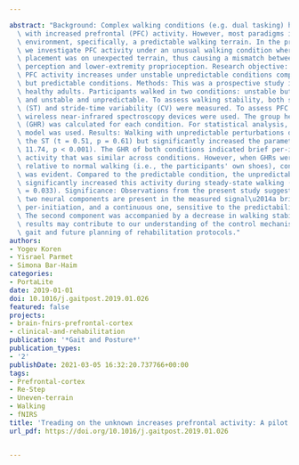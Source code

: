 ---
abstract: "Background: Complex walking conditions (e.g. dual tasking) have been associated\
  \ with increased prefrontal (PFC) activity. However, most paradigms include a predictable\
  \ environment, specifically, a predictable walking terrain. In the present study\
  \ we investigate PFC activity under an unusual walking condition where each foot\
  \ placement was on unexpected terrain, thus causing a mismatch between visuospatial\
  \ perception and lower-extremity proprioception. Research objective: To assess whether\
  \ PFC activity increases under unstable unpredictable conditions compared to unstable\
  \ but predictable conditions. Methods: This was a prospective study involving twenty\
  \ healthy adults. Participants walked in two conditions: unstable but predictable,\
  \ and unstable and unpredictable. To assess walking stability, both stride-time\
  \ (ST) and stride-time variability (CV) were measured. To assess PFC activity, two\
  \ wireless near-infrared spectroscopy devices were used. The group hemodynamic response\
  \ (GHR) was calculated for each condition. For statistical analysis, a linear-mixed-effects\
  \ model was used. Results: Walking with unpredictable perturbations did not change\
  \ the ST (t = 0.51, p = 0.61) but significantly increased the parameter CV (t =\
  \ 11.74, p < 0.001). The GHR of both conditions indicated brief per-initiation PFC\
  \ activity that was similar across conditions. However, when GHRs were calculated\
  \ relative to normal walking (i.e., the participants' own shoes), continuous activity\
  \ was evident. Compared to the predictable condition, the unpredictable condition\
  \ significantly increased this activity during steady-state walking (t = 2.13, p\
  \ = 0.033). Significance: Observations from the present study suggest that at least\
  \ two neural components are present in the measured signal\u2014a brief one, occurring\
  \ per-initiation, and a continuous one, sensitive to the predictability of the terrain.\
  \ The second component was accompanied by a decrease in walking stability. These\
  \ results may contribute to our understanding of the control mechanism underlying\
  \ gait and future planning of rehabilitation protocols."
authors:
- Yogev Koren
- Yisrael Parmet
- Simona Bar-Haim
categories:
- PortaLite
date: 2019-01-01
doi: 10.1016/j.gaitpost.2019.01.026
featured: false
projects:
- brain-fnirs-prefrontal-cortex
- clinical-and-rehabilitation
publication: '*Gait and Posture*'
publication_types:
- '2'
publishDate: 2021-03-05 16:32:20.737766+00:00
tags:
- Prefrontal-cortex
- Re-Step
- Uneven-terrain
- Walking
- fNIRS
title: 'Treading on the unknown increases prefrontal activity: A pilot fNIRS study'
url_pdf: https://doi.org/10.1016/j.gaitpost.2019.01.026

---
